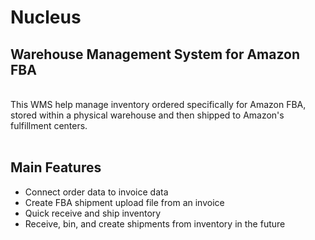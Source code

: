 # Nucleus

## Warehouse Management System for Amazon FBA

<br>
This WMS help manage inventory ordered specifically for Amazon FBA, stored within a physical warehouse and then shipped to Amazon's fulfillment centers.
<br>
<br>

## Main Features

- Connect order data to invoice data
- Create FBA shipment upload file from an invoice
- Quick receive and ship inventory
- Receive, bin, and create shipments from inventory in the future
